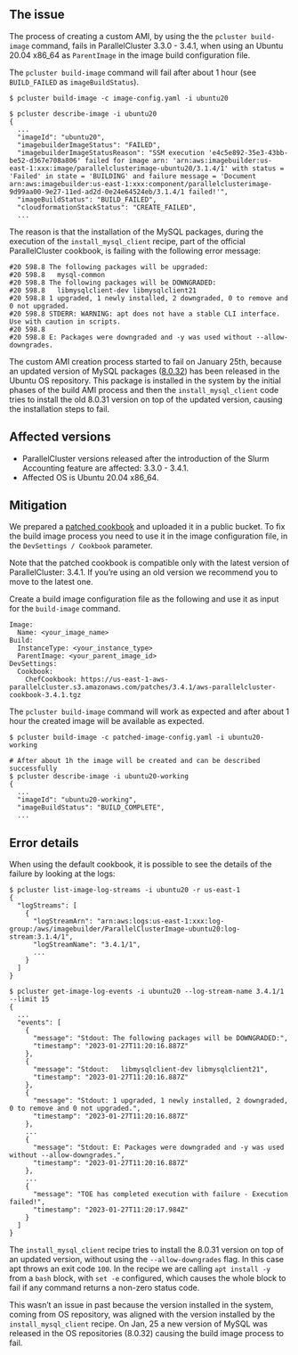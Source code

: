 ## The issue

The process of creating a custom AMI, by using the the `pcluster build-image` command, fails in ParallelCluster 3.3.0 - 3.4.1, when using an Ubuntu 20.04 x86_64 as `ParentImage` in the image build configuration file.

The `pcluster build-image` command will fail after about 1 hour (see `BUILD_FAILED` as `imageBuildStatus`).
```
$ pcluster build-image -c image-config.yaml -i ubuntu20

$ pcluster describe-image -i ubuntu20
{
  ...
  "imageId": "ubuntu20",
  "imagebuilderImageStatus": "FAILED",
  "imagebuilderImageStatusReason": "SSM execution 'e4c5e892-35e3-43bb-be52-d367e708a806' failed for image arn: 'arn:aws:imagebuilder:us-east-1:xxx:image/parallelclusterimage-ubuntu20/3.1.4/1' with status = 'Failed' in state = 'BUILDING' and failure message = 'Document arn:aws:imagebuilder:us-east-1:xxx:component/parallelclusterimage-9d99aa00-9e27-11ed-ad2d-0e24e64524eb/3.1.4/1 failed!'",
  "imageBuildStatus": "BUILD_FAILED",
  "cloudformationStackStatus": "CREATE_FAILED",
  ...
```
The reason is that the installation of the MySQL packages, during the execution of the `install_mysql_client` recipe, part of the official ParallelCluster cookbook, is failing with the following error message:
```
#20 598.8 The following packages will be upgraded:
#20 598.8   mysql-common
#20 598.8 The following packages will be DOWNGRADED:
#20 598.8   libmysqlclient-dev libmysqlclient21
#20 598.8 1 upgraded, 1 newly installed, 2 downgraded, 0 to remove and 0 not upgraded.
#20 598.8 STDERR: WARNING: apt does not have a stable CLI interface. Use with caution in scripts.
#20 598.8 
#20 598.8 E: Packages were downgraded and -y was used without --allow-downgrades.
```
The custom AMI creation process started to fail on January 25th, because an updated version of MySQL packages ([8.0.32](https://dev.mysql.com/downloads/mysql/)) has been released in the Ubuntu OS repository. This package is installed in the system by the initial phases of the build AMI process and then the `install_mysql_client` code tries to install the old 8.0.31 version on top of the updated version, causing the installation steps to fail.

## Affected versions

* ParallelCluster versions released after the introduction of the Slurm Accounting feature are affected: 3.3.0 - 3.4.1.
* Affected OS is Ubuntu 20.04 x86_64.

## Mitigation

We prepared a [patched cookbook](https://us-east-1-aws-parallelcluster.s3.amazonaws.com/patches/3.4.1/aws-parallelcluster-cookbook-3.4.1.tgz) and uploaded it in a public bucket. To fix the build image process you need to use it in the image configuration file, in the `DevSettings / Cookbook` parameter. 

Note that the patched cookbook is compatible only with the latest version of ParallelCluster: 3.4.1. If you’re using an old version we recommend you to move to the latest one.

Create a build image configuration file as the following and use it as input for the `build-image` command.
```
Image:
  Name: <your_image_name>
Build:
  InstanceType: <your_instance_type> 
  ParentImage: <your_parent_image_id>
DevSettings:
  Cookbook:
    ChefCookbook: https://us-east-1-aws-parallelcluster.s3.amazonaws.com/patches/3.4.1/aws-parallelcluster-cookbook-3.4.1.tgz
```
The `pcluster build-image` command will work as expected and after about 1 hour the created image will be available as expected.
```
$ pcluster build-image -c patched-image-config.yaml -i ubuntu20-working

# After about 1h the image will be created and can be described successfully
$ pcluster describe-image -i ubuntu20-working
{
  ...
  "imageId": "ubuntu20-working",
  "imageBuildStatus": "BUILD_COMPLETE",
  ...
```
## Error details

When using the default cookbook, it is possible to see the details of the failure by looking at the logs:
```
$ pcluster list-image-log-streams -i ubuntu20 -r us-east-1
{
  "logStreams": [
    {
      "logStreamArn": "arn:aws:logs:us-east-1:xxx:log-group:/aws/imagebuilder/ParallelClusterImage-ubuntu20:log-stream:3.1.4/1",
      "logStreamName": "3.4.1/1",
      ...
    }
  ]
}

$ pcluster get-image-log-events -i ubuntu20 --log-stream-name 3.4.1/1 --limit 15
{
  ...
  "events": [
    {
      "message": "Stdout: The following packages will be DOWNGRADED:",
      "timestamp": "2023-01-27T11:20:16.887Z"
    },
    {
      "message": "Stdout:   libmysqlclient-dev libmysqlclient21",
      "timestamp": "2023-01-27T11:20:16.887Z"
    },
    {
      "message": "Stdout: 1 upgraded, 1 newly installed, 2 downgraded, 0 to remove and 0 not upgraded.",
      "timestamp": "2023-01-27T11:20:16.887Z"
    },
    ...
    {
      "message": "Stdout: E: Packages were downgraded and -y was used without --allow-downgrades.",
      "timestamp": "2023-01-27T11:20:16.887Z"
    },
    ...
    {
      "message": "TOE has completed execution with failure - Execution failed!",
      "timestamp": "2023-01-27T11:20:17.984Z"
    }
  ]
}
```


The `install_mysql_client` recipe tries to install the 8.0.31 version on top of an updated version, without using the `--allow-downgrades` flag. In this case apt throws an exit code `100`. 
In the recipe we are calling `apt install -y` from a `bash` block, with `set -e` configured, which causes the whole block to fail if any command returns a non-zero status code.

This wasn’t an issue in past because the version installed in the system, coming from OS repository, was aligned with the version installed by the `install_mysql_client` recipe. On Jan, 25 a new version of MySQL was released in the OS repositories (8.0.32) causing the build image process to fail.
